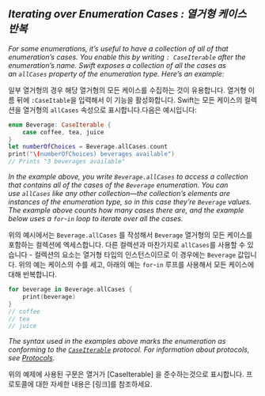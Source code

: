 ## *Iterating over Enumeration Cases : 열거형 케이스 반복*

*For some enumerations, it’s useful to have a collection of all of that enumeration’s cases. You enable this by writing `: CaseIterable` after the enumeration’s name. Swift exposes a collection of all the cases as an `allCases` property of the enumeration type. Here’s an example:*

일부 열거형의 경우 해당 열거형의 모든 케이스를 수집하는 것이 유용합니다. 열거형 이름 뒤에 `:CaseItable`을 입력해서 이 기능을 활성화합니다. Swift는 모든 케이스의 컬렉션을 열거형의 `allCases` 속성으로 표시합니다.다음은 예시입니다:

```swift
enum Beverage: CaseIterable {
    case coffee, tea, juice
}
let numberOfChoices = Beverage.allCases.count
print("\(numberOfChoices) beverages available")
// Prints "3 beverages available"
```

*In the example above, you write `Beverage.allCases` to access a collection that contains all of the cases of the `Beverage` enumeration. You can use `allCases` like any other collection—the collection’s elements are instances of the enumeration type, so in this case they’re `Beverage` values. The example above counts how many cases there are, and the example below uses a `for`-`in` loop to iterate over all the cases.*

위의 예시에서는 `Beverage.allCases` 를 작성해서 `Beverage` 열거형의 모든 케이스를 포함하는 컬렉션에 엑세스합니다. 다른 컬렉션과 마찬가지로 `allCases`를 사용할 수 있습니다 - 컬렉션의 요소는 열거형 타입의 인스턴스이므로 이 경우에는 `Beverage` 값입니다. 위의 예는 케이스의 수를 세고, 아래의 예는 `for`-`in` 루프를 사용해서 모든 케이스에 대해 반복합니다.

```swift
for beverage in Beverage.allCases {
    print(beverage)
}
// coffee
// tea
// juice
```

*The syntax used in the examples above marks the enumeration as conforming to the [`CaseIterable`](https://developer.apple.com/documentation/swift/caseiterable) protocol. For information about protocols, see [Protocols](https://docs.swift.org/swift-book/LanguageGuide/Protocols.html).*

위의 예제에 사용된 구문은 열거가 [CaseIterable] 을 준수하는것으로 표시합니다. 프로토콜에 대한 자세한 내용은 [링크]를 참조하세요.


